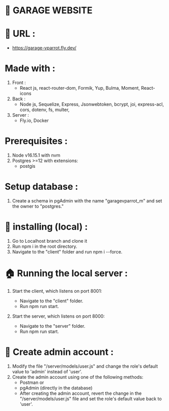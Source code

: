 # :car: GARAGE WEBSITE



# :link: URL : 
- https://garage-vparrot.fly.dev/

# Made with : 
1. Front :
   - React js, react-router-dom, Formik, Yup, Bulma, Moment, React-icons
3. Back :
   - Node js, Sequelize, Express, Jsonwebtoken, bcrypt, joi, express-acl, cors, dotenv, fs, multer, 
3. Server :
   - Fly.io, Docker


# Prerequisites :

1. Node v16.15.1 with nvm
2. Postgres >=12 with extensions:
   - postgis


# Setup database :

1. Create a schema in pgAdmin with the name "garagevparrot_m" and set the owner to "postgres."


# :file_folder: installing (local) :
1. Go to Localhost branch and clone it
1. Run npm i in the root directory.
2. Navigate to the "client" folder and run npm i --force.


# :house: Running the local server :

1. Start the client, which listens on port 8001:
   - Navigate to the "client" folder.
   - Run npm run start.   

2. Start the server, which listens on port 8000:
   - Navigate to the "server" folder.
   - Run npm run start.

 
# :cop: Create admin account :

1. Modify the file "/server/models/user.js" and change the role's default value to 'admin' instead of 'user'.
2. Create the admin account using one of the following methods:
   - Postman or
   - pgAdmin (directly in the database)
   - After creating the admin account, revert the change in the "/server/models/user.js" file and set the role's default value back to 'user'.
